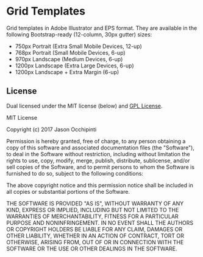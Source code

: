 # Grid Templates

Grid templates in Adobe Illustrator and EPS format. They are available in the following Bootstrap-ready (12-column, 30px gutter) sizes:
* 750px Portrait (Extra Small Mobile Devices, 12-up)
* 768px Portrait (Small Mobile Devices, 6-up)
* 970px Landscape (Medium Devices, 6-up)
* 1200px Landscape (Extra Large Devices, 6-up)
* 1200px Landscape + Extra Margin (6-up)


## License
Dual licensed under the MIT license (below) and [GPL License](http://www.gnu.org/licenses/gpl-3.0.html).

MIT License

Copyright (c) 2017 Jason Occhipinti

Permission is hereby granted, free of charge, to any person obtaining a copy of this software and associated documentation files (the "Software"), to deal in the Software without restriction, including without limitation the rights to use, copy, modify, merge, publish, distribute, sublicense, and/or sell copies of the Software, and to permit persons to whom the Software is furnished to do so, subject to the following conditions:

The above copyright notice and this permission notice shall be included in all copies or substantial portions of the Software.

THE SOFTWARE IS PROVIDED "AS IS", WITHOUT WARRANTY OF ANY KIND, EXPRESS OR IMPLIED, INCLUDING BUT NOT LIMITED TO THE WARRANTIES OF MERCHANTABILITY, FITNESS FOR A PARTICULAR PURPOSE AND NONINFRINGEMENT. IN NO EVENT SHALL THE AUTHORS OR COPYRIGHT HOLDERS BE LIABLE FOR ANY CLAIM, DAMAGES OR OTHER LIABILITY, WHETHER IN AN ACTION OF CONTRACT, TORT OR OTHERWISE, ARISING FROM, OUT OF OR IN CONNECTION WITH THE SOFTWARE OR THE USE OR OTHER DEALINGS IN THE SOFTWARE.
